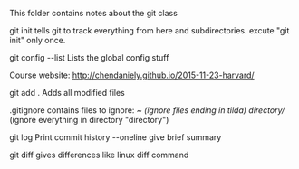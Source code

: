 This folder contains notes about the git class

git init tells git to track everything from here and subdirectories.
excute "git init" only once.

git config --list
Lists the global config stuff

Course website: http://chendaniely.github.io/2015-11-23-harvard/

git add .
Adds all modified files

.gitignore contains files to ignore:
*~ (ignore files ending in tilda)
directory/* (ignore everything in directory "directory")

git log
Print commit history --oneline give brief summary

git diff
gives differences like linux diff command
